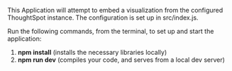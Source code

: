 This Application will attempt to embed a visualization from the configured ThoughtSpot instance. The configuration is set up in src/index.js.

Run the following commands, from the terminal, to set up and start the application:

1. **npm install** (installs the necessary libraries locally)
2. **npm run dev** (compiles your code, and serves from a local dev server)
